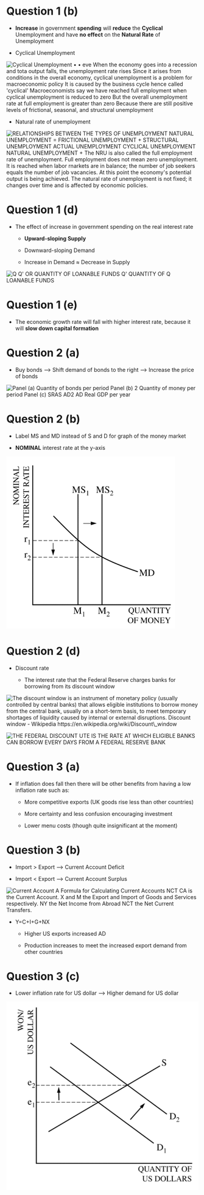 # Question 1 (b)

  -   **Increase** in government **spending** will **reduce** the
      **Cyclical** Unemployment and have **no effect** on the **Natural
      Rate** of Unemployment

  -   Cyclical Unemployment

  ![Cyclical Unemployment • • eve When the economy goes into a recession
  and tota output falls, the unemployment rate rises Since it arises
  from conditions in the overall economy, cyclical unemployment is a
  problem for macroeconomic policy It is caused by the business cycle
  hence called 'cyclical' Macroeconomists say we have reached full
  employment when cyclical unemployment is reduced to zero But the
  overall unemployment rate at full employment is greater than zero
  Because there are still positive levels of frictional, seasonal, and
  structural unemployment ](./media/image257.png)

  -   Natural rate of unemployment

  ![RELATIONSHIPS BETWEEN THE TYPES OF UNEMPLOYMENT NATURAL UNEMPLOYMENT
  = FRICTIONAL UNEMPLOYMENT + STRUCTURAL UNEMPLOYMENT ACTUAL
  UNEMPLOYMENT CYCLICAL UNEMPLOYMENT NATURAL UNEMPLOYMENT + The NRU is
  also called the full employment rate of unemployment. Full employment
  does not mean zero unemployment. It is reached when labor rnarkets are
  in balance; the number of job seekers equals the number of job
  vacancies. At this point the economy's potential output is being
  achieved. The natural rate of unemployment is not fixed; it changes
  over time and is affected by economic policies.
  ](./media/image258.png)

# Question 1 (d)

  -   The effect of increase in government spending on the real interest
      rate
    
      -   **Upward-sloping Supply**
    
      -   Downward-sloping Demand
    
      -   Increase in Demand ≈ Decrease in Supply

  ![Q Q' OR QUANTITY OF LOANABLE FUNDS Q' QUANTITY OF Q LOANABLE FUNDS
  ](./media/image259.png)

# Question 1 (e)

  -   The economic growth rate will fall with higher interest rate,
      because it will **slow down capital formation**

# Question 2 (a)

  -   Buy bonds --\> Shift demand of bonds to the right --\> Increase
      the price of bonds

  ![Panel (a) Quantity of bonds per period Panel (b) 2 Quantity of money
  per period Panel (c) SRAS AD2 AD Real GDP per year
  ](./media/image260.png)

# Question 2 (b)

  -   Label MS and MD instead of S and D for graph of the money market

  -   **NOMINAL** interest rate at the y-axis

  ![MSI MS MD QUANTITY OF MONEY ](./media/image261.png)

# Question 2 (d)

  -   Discount rate
    
      -   The interest rate that the Federal Reserve charges banks for
          borrowing from its discount window

  ![The discount window is an instrument of monetary policy (usually
  controlled by central banks) that allows eligible institutions to
  borrow money from the central bank, usually on a short-term basis, to
  meet temporary shortages of liquidity caused by internal or external
  disruptions. Discount window - Wikipedia
  https://en.wikipedia.org/wiki/Discount\_window ](./media/image262.png)
  
  ![THE FEDERAL DISCOUNT UTE IS THE RATE AT WHICH ELIGIBLE BANKS CAN
  BORROW EVERY DAYS FROM A FEDERAL RESERVE BANK ](./media/image263.png)

# Question 3 (a)

  -   If inflation does fall then there will be other benefits from
      having a low inflation rate such as:
    
      -   More competitive exports (UK goods rise less than other
          countries)
    
      -   More certainty and less confusion encouraging investment
    
      -   Lower menu costs (though quite insignificant at the moment)

# Question 3 (b)

  -   Import \> Export --\> Current Account Deficit

  -   Import \< Export --\> Current Account Surplus

  ![Current Account A Formula for Calculating Current Accounts NCT CA is
  the Current Account. X and M the Export and Import of Goods and
  Services respectively. NY the Net Income from Abroad NCT the Net
  Current Transfers. ](./media/image264.png)

  -   Y=C+I+G+NX
    
      -   Higher US exports increased AD
    
      -   Production increases to meet the increased export demand from
          other countries

# Question 3 (c)

  -   Lower inflation rate for US dollar --\> Higher demand for US
      dollar

  ![QUANTITY OF US DOLLARS ](./media/image265.png)